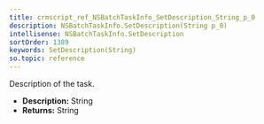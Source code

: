 ```yaml
---
title: crmscript_ref_NSBatchTaskInfo_SetDescription_String_p_0
description: NSBatchTaskInfo.SetDescription(String p_0)
intellisense: NSBatchTaskInfo.SetDescription
sortOrder: 1389
keywords: SetDescription(String)
so.topic: reference
---
```



Description of the task.



* **Description:** String
* **Returns:** String


